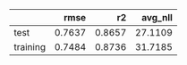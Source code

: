 |          |   rmse |     r2 |   avg_nll |
|:---------|-------:|-------:|----------:|
| test     | 0.7637 | 0.8657 |   27.1109 |
| training | 0.7484 | 0.8736 |   31.7185 |